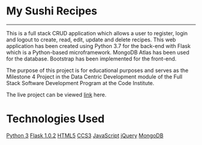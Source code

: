 # My Sushi Recipes
***
This is a full stack CRUD application which allows a user to register, login and logout to create, read, edit, update and delete recipes.
This web application has been created using Python 3.7 for the back-end with Flask which is a Python-based microframework. MongoDB Atlas has been used for the database. Bootstrap has been implemented for the front-end.

The purpose of this project is for educational purposes and serves as the Milestone 4 Project in the Data Centric Development module of the Full Stack Software Development Program at the Code Institute.

The live project can be viewed [link](https://www.google.com) here.

# Technologies Used
[Python 3](https://www.python.org/download/releases/3.0/)
[Flask 1.0.2](http://flask.pocoo.org/)
[HTML5](https://en.wikipedia.org/wiki/HTML5)
[CCS3](https://www.w3.org/Style/CSS/)
[JavaScript](https://www.javascript.com/)
[jQuery](https://jquery.com/)
[MongoDB](https://www.mongodb.com/)

